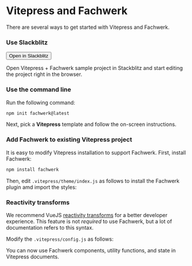 # Vitepress and Fachwerk

There are several ways to get started with Vitepress and Fachwerk.

### Use Slackblitz

<Button href="https://stackblitz.com/fork/github/fachwerk-dev/create-fachwerk/tree/main/vitepress?file=docs%2Findex.md&title=Fachwerk+Vitepress"><IconStackblitz />Open in Slackblitz</Button>

Open Vitepress + Fachwerk sample project in Stackblitz and start editing the project right in the browser.

### Use the command line

Run the following command:

```bash
npm init fachwerk@latest
```

Next, pick a **Vitepress** template and follow the on-screen instructions.

### Add Fachwerk to existing Vitepress project

It is easy to modify Vitepress installation to support Fachwerk. First, install Fachwerk:

```bash
npm install fachwerk
```

Then, edit `.vitepress/theme/index.js` as follows to install the Fachwerk plugin amd import the styles:

<Snippet src="https://raw.githubusercontent.com/fachwerk-dev/create-fachwerk/main/vitepress/docs/.vitepress/theme/index.js" />

### Reactivity transforms

We recommend VueJS [reactivity transforms](https://vuejs.org/guide/extras/reactivity-transform.html) for a better developer experience. This feature is not _required_ to use Fachwerk, but a lot of documentation refers to this syntax.

Modify the `.vitepress/config.js` as follows:

<Snippet src="https://raw.githubusercontent.com/fachwerk-dev/create-fachwerk/main/vitepress/docs/.vitepress/config.js" />

You can now use Fachwerk components, utility functions, and state in Vitepress documents.
